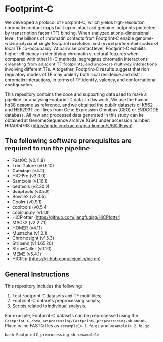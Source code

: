 # Footprint-C
We developed a protocol of Footprint-C, which yields high-resolution chromatin contact maps built upon intact and genuine footprints protected by transcription factor (TF) binding. When analyzed at one-dimensional level, the billions of chromatin contacts from Footprint-C enable genome-wide analysis at single footprint resolution, and reveal preferential modes of local TF co-occupancy. At pairwise contact level, Footprint-C exhibits higher efficiency in identifying chromatin structural features when compared with other Hi-C methods, segregates chromatin interactions emanating from adjacent TF footprints, and uncovers multiway interactions involving different TFs. Altogether, Footprint-C results suggest that rich regulatory modes of TF may underly both local residence and distal chromatin interactions, in terms of TF identity, valency, and conformational configuration.

This repository contains the code and supporting data used to make a pipeline for analysing Footprint-C data. In this work, We use the human hg38 genome as reference, and we obtained the public datasets of K562 and HEK293T cell lines from Gene Expression Omnibus (GEO) or ENDCODE database. All raw and processed data generated in this study can be obtained at Genome Sequence Archive (GSA) under accession number: HRA004768 (https://ngdc.cncb.ac.cn/gsa-human/s/6t0JFuwn).

## The following software prerequisites are required to run the pipeline

- FastQC (v0.11.8) 
- Trim Galore (v0.6.10)  
- Cutadapt (v4.2)  
- HiC-Pro (v3.0.0)  
- Samtools (v1.16.1)  
- bedtools (v2.30.0)  
- deepTools (v3.5.0)  
- Bowtie2 (v2.4.5)  
- Cooler (v0.9.1)  
- cooltools (v0.5.4)  
- coolpup.py (v1.1.0)  
- HiCPlotter (https://github.com/jiangfuqing/HiCPlotter) 
- MACS2 (v2.2.7.1)  
- HOMER (v4.11)  
- Mustache (v1.0.1)  
- Chromosight (v1.6.3)  
- Stripenn (v1.1.65.20)  
- StripeCaller (v0.1.0) 
- MEME (v5.4.1)  
- HiCRep (https://github.com/dejunlin/hicrep)  

## General Instructions
This repository includes the following:
1. Test Footprint-C datasets and TF motif files;
2. Footprint-C datasets preprocessing scripts;
3. Scripts related to individual analysis.


For example, Footprint-C datasets can be preprocessed using the ```Footprint-C_data_preprocessing/FootprintC_preprocessing.sh``` script.  
Place name FASTQ files as ```<example1>_1.fq.gz``` and ```<example1>_2.fq.gz```
```
bash FootprintC_preprocessing.sh <example1>
```
